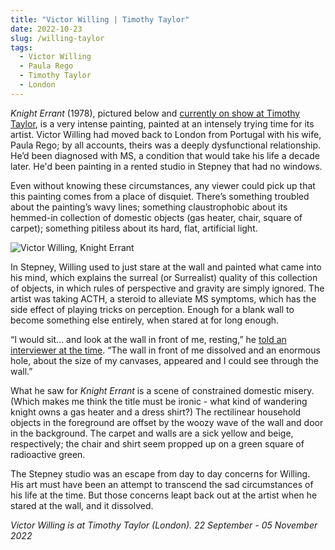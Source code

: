 ```yaml
---
title: "Victor Willing | Timothy Taylor"
date: 2022-10-23
slug: /willing-taylor
tags:
  - Victor Willing
  - Paula Rego
  - Timothy Taylor
  - London
---
```


*Knight Errant* (1978), pictured below and [currently on show at Timothy Taylor](https://www.timothytaylor.com/exhibitions/victor-willing/), is a very intense painting, painted at an intensely trying time for its artist. Victor Willing had moved back to London from Portugal with his wife, Paula Rego; by all accounts, theirs was a deeply dysfunctional relationship. He’d been diagnosed with MS, a condition that would take his life a decade later. He'd been painting in a rented studio in Stepney that had no windows.

Even without knowing these circumstances, any viewer could pick up that this painting comes from a place of disquiet. There’s something troubled about the painting’s wavy lines; something claustrophobic about its hemmed-in collection of domestic objects (gas heater, chair, square of carpet); something pitiless about its hard, flat, artificial light.

![Victor Willing, Knight Errant](/willing-taylor-1.jpeg)

In Stepney, Willing used to just stare at the wall and painted what came into his mind, which explains the surreal (or Surrealist) quality of this collection of objects, in which rules of perspective and gravity are simply ignored. The artist was taking ACTH, a steroid to alleviate MS symptoms, which has the side effect of playing tricks on perception. Enough for a blank wall to become something else entirely, when stared at for long enough.

“I would sit… and look at the wall in front of me, resting,” he [told an interviewer at the time](https://www.timothytaylor.com/site/assets/files/62983/image-1.1000x0.png). “The wall in front of me dissolved and an enormous hole, about the size of my canvases, appeared and I could see through the wall.” 

What he saw for *Knight Errant* is a scene of constrained domestic misery. (Which makes me think the title must be ironic - what kind of wandering knight owns a gas heater and a dress shirt?) The rectilinear household objects in the foreground are offset by the woozy wave of the wall and door in the background. The carpet and walls are a sick yellow and beige, respectively; the chair and shirt seem propped up on a green square of radioactive green. 


The Stepney studio was an escape from day to day concerns for Willing. His art must have been an attempt to transcend the sad circumstances of his life at the time. But those concerns leapt back out at the artist when he stared at the wall, and it dissolved. 

*Victor Willing is at Timothy Taylor (London). 22 September - 05 November 2022*
